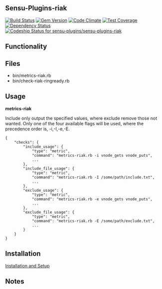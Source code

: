 ## Sensu-Plugins-riak

[ ![Build Status](https://travis-ci.org/sensu-plugins/sensu-plugins-riak.svg?branch=master)](https://travis-ci.org/sensu-plugins/sensu-plugins-riak)
[![Gem Version](https://badge.fury.io/rb/sensu-plugins-riak.svg)](http://badge.fury.io/rb/sensu-plugins-riak)
[![Code Climate](https://codeclimate.com/github/sensu-plugins/sensu-plugins-riak/badges/gpa.svg)](https://codeclimate.com/github/sensu-plugins/sensu-plugins-riak)
[![Test Coverage](https://codeclimate.com/github/sensu-plugins/sensu-plugins-riak/badges/coverage.svg)](https://codeclimate.com/github/sensu-plugins/sensu-plugins-riak)
[![Dependency Status](https://gemnasium.com/sensu-plugins/sensu-plugins-riak.svg)](https://gemnasium.com/sensu-plugins/sensu-plugins-riak)
[![Codeship Status for sensu-plugins/sensu-plugins-riak](https://codeship.com/projects/a68be280-d4b3-0132-a281-4e043b6b23b5/status?branch=master)](https://codeship.com/projects/77865)

## Functionality

## Files
 * bin/metrics-riak.rb
 * bin/check-riak-ringready.rb

## Usage

**metrics-riak**

 Include only output the specified values, where exclude remove those not wanted.
 Only one of the four available flags will be used, where the precedence order is, -i,-I,-e,-E.

```
{
    "checks": {
        "include_usage": {
            "type": "metric",
            "command": "metrics-riak.rb -i vnode_gets vnode_puts",
            ...
        },
        "include_file_usage": {
            "type": "metric",
            "command": "metrics-riak.rb -I /some/path/include.txt",
            ...
        },
        "exclude_usage": {
            "type": "metric",
            "command": "metrics-riak.rb -e vnode_gets vnode_puts",
            ...
        },
        "exclude_file_usage": {
            "type": "metric",
            "command": "metrics-riak.rb -E /some/path/exclude.txt",
            ...
        }
    }
}
```

## Installation

[Installation and Setup](http://sensu-plugins.io/docs/installation_instructions.html)

## Notes
